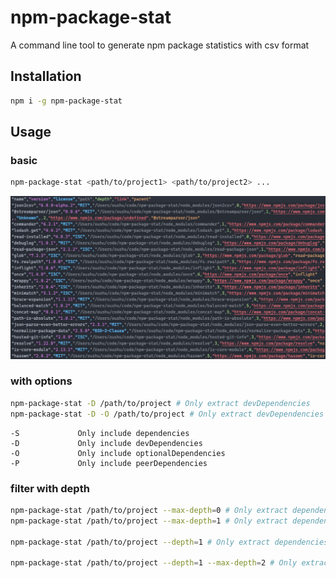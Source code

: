 # npm-package-stat
A command line tool to generate npm package statistics with csv format

## Installation

```bash
npm i -g npm-package-stat
```

## Usage

### basic

```bash
npm-package-stat <path/to/project1> <path/to/project2> ...
```

![alt text](image.png)

### with options

```bash
npm-package-stat -D /path/to/project # Only extract devDependencies
npm-package-stat -D -O /path/to/project # Only extract devDependencies and optionalDependencies
```

```
-S             Only include dependencies                
-D             Only include devDependencies             
-O             Only include optionalDependencies        
-P             Only include peerDependencies            
```

### filter with depth

```bash
npm-package-stat /path/to/project --max-depth=0 # Only extract dependencies with depth = 0
npm-package-stat /path/to/project --max-depth=1 # Only extract dependencies with depth <= 1

npm-package-stat /path/to/project --depth=1 # Only extract dependencies with depth >= 1

npm-package-stat /path/to/project --depth=1 --max-depth=2 # Only extract dependencies with depth between 1 and 2
```